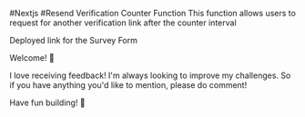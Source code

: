 #Nextjs
#Resend Verification Counter Function
This function allows users to request for another verification link after the counter interval


Deployed link for the Survey Form

Welcome! 👋

I love receiving feedback! I'm always looking to improve my challenges. So if you have anything you'd like to mention, please do comment!

Have fun building! 🚀